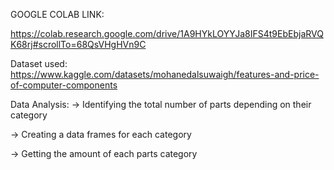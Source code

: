 GOOGLE COLAB LINK:

https://colab.research.google.com/drive/1A9HYkLOYYJa8IFS4t9EbEbjaRVQK68rj#scrollTo=68QsVHgHVn9C

Dataset used:
https://www.kaggle.com/datasets/mohanedalsuwaigh/features-and-price-of-computer-components

Data Analysis:
-> Identifying the total number of parts depending on their category

-> Creating a data frames for each category

-> Getting the amount of each parts category
